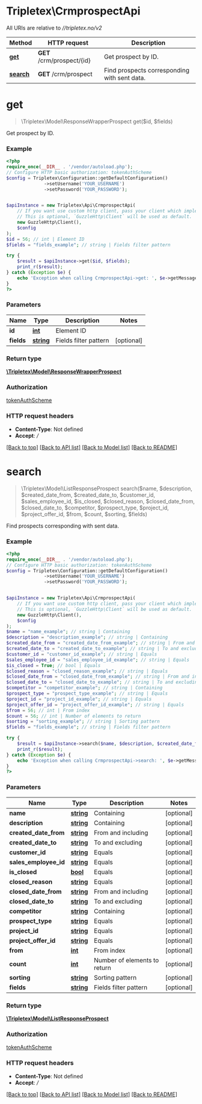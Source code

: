 # Tripletex\CrmprospectApi

All URIs are relative to *//tripletex.no/v2*

Method | HTTP request | Description
------------- | ------------- | -------------
[**get**](CrmprospectApi.md#get) | **GET** /crm/prospect/{id} | Get prospect by ID.
[**search**](CrmprospectApi.md#search) | **GET** /crm/prospect | Find prospects corresponding with sent data.

# **get**
> \Tripletex\Model\ResponseWrapperProspect get($id, $fields)

Get prospect by ID.

### Example
```php
<?php
require_once(__DIR__ . '/vendor/autoload.php');
// Configure HTTP basic authorization: tokenAuthScheme
$config = Tripletex\Configuration::getDefaultConfiguration()
              ->setUsername('YOUR_USERNAME')
              ->setPassword('YOUR_PASSWORD');


$apiInstance = new Tripletex\Api\CrmprospectApi(
    // If you want use custom http client, pass your client which implements `GuzzleHttp\ClientInterface`.
    // This is optional, `GuzzleHttp\Client` will be used as default.
    new GuzzleHttp\Client(),
    $config
);
$id = 56; // int | Element ID
$fields = "fields_example"; // string | Fields filter pattern

try {
    $result = $apiInstance->get($id, $fields);
    print_r($result);
} catch (Exception $e) {
    echo 'Exception when calling CrmprospectApi->get: ', $e->getMessage(), PHP_EOL;
}
?>
```

### Parameters

Name | Type | Description  | Notes
------------- | ------------- | ------------- | -------------
 **id** | [**int**](../Model/.md)| Element ID |
 **fields** | [**string**](../Model/.md)| Fields filter pattern | [optional]

### Return type

[**\Tripletex\Model\ResponseWrapperProspect**](../Model/ResponseWrapperProspect.md)

### Authorization

[tokenAuthScheme](../../README.md#tokenAuthScheme)

### HTTP request headers

 - **Content-Type**: Not defined
 - **Accept**: */*

[[Back to top]](#) [[Back to API list]](../../README.md#documentation-for-api-endpoints) [[Back to Model list]](../../README.md#documentation-for-models) [[Back to README]](../../README.md)

# **search**
> \Tripletex\Model\ListResponseProspect search($name, $description, $created_date_from, $created_date_to, $customer_id, $sales_employee_id, $is_closed, $closed_reason, $closed_date_from, $closed_date_to, $competitor, $prospect_type, $project_id, $project_offer_id, $from, $count, $sorting, $fields)

Find prospects corresponding with sent data.

### Example
```php
<?php
require_once(__DIR__ . '/vendor/autoload.php');
// Configure HTTP basic authorization: tokenAuthScheme
$config = Tripletex\Configuration::getDefaultConfiguration()
              ->setUsername('YOUR_USERNAME')
              ->setPassword('YOUR_PASSWORD');


$apiInstance = new Tripletex\Api\CrmprospectApi(
    // If you want use custom http client, pass your client which implements `GuzzleHttp\ClientInterface`.
    // This is optional, `GuzzleHttp\Client` will be used as default.
    new GuzzleHttp\Client(),
    $config
);
$name = "name_example"; // string | Containing
$description = "description_example"; // string | Containing
$created_date_from = "created_date_from_example"; // string | From and including
$created_date_to = "created_date_to_example"; // string | To and excluding
$customer_id = "customer_id_example"; // string | Equals
$sales_employee_id = "sales_employee_id_example"; // string | Equals
$is_closed = True; // bool | Equals
$closed_reason = "closed_reason_example"; // string | Equals
$closed_date_from = "closed_date_from_example"; // string | From and including
$closed_date_to = "closed_date_to_example"; // string | To and excluding
$competitor = "competitor_example"; // string | Containing
$prospect_type = "prospect_type_example"; // string | Equals
$project_id = "project_id_example"; // string | Equals
$project_offer_id = "project_offer_id_example"; // string | Equals
$from = 56; // int | From index
$count = 56; // int | Number of elements to return
$sorting = "sorting_example"; // string | Sorting pattern
$fields = "fields_example"; // string | Fields filter pattern

try {
    $result = $apiInstance->search($name, $description, $created_date_from, $created_date_to, $customer_id, $sales_employee_id, $is_closed, $closed_reason, $closed_date_from, $closed_date_to, $competitor, $prospect_type, $project_id, $project_offer_id, $from, $count, $sorting, $fields);
    print_r($result);
} catch (Exception $e) {
    echo 'Exception when calling CrmprospectApi->search: ', $e->getMessage(), PHP_EOL;
}
?>
```

### Parameters

Name | Type | Description  | Notes
------------- | ------------- | ------------- | -------------
 **name** | [**string**](../Model/.md)| Containing | [optional]
 **description** | [**string**](../Model/.md)| Containing | [optional]
 **created_date_from** | [**string**](../Model/.md)| From and including | [optional]
 **created_date_to** | [**string**](../Model/.md)| To and excluding | [optional]
 **customer_id** | [**string**](../Model/.md)| Equals | [optional]
 **sales_employee_id** | [**string**](../Model/.md)| Equals | [optional]
 **is_closed** | [**bool**](../Model/.md)| Equals | [optional]
 **closed_reason** | [**string**](../Model/.md)| Equals | [optional]
 **closed_date_from** | [**string**](../Model/.md)| From and including | [optional]
 **closed_date_to** | [**string**](../Model/.md)| To and excluding | [optional]
 **competitor** | [**string**](../Model/.md)| Containing | [optional]
 **prospect_type** | [**string**](../Model/.md)| Equals | [optional]
 **project_id** | [**string**](../Model/.md)| Equals | [optional]
 **project_offer_id** | [**string**](../Model/.md)| Equals | [optional]
 **from** | [**int**](../Model/.md)| From index | [optional]
 **count** | [**int**](../Model/.md)| Number of elements to return | [optional]
 **sorting** | [**string**](../Model/.md)| Sorting pattern | [optional]
 **fields** | [**string**](../Model/.md)| Fields filter pattern | [optional]

### Return type

[**\Tripletex\Model\ListResponseProspect**](../Model/ListResponseProspect.md)

### Authorization

[tokenAuthScheme](../../README.md#tokenAuthScheme)

### HTTP request headers

 - **Content-Type**: Not defined
 - **Accept**: */*

[[Back to top]](#) [[Back to API list]](../../README.md#documentation-for-api-endpoints) [[Back to Model list]](../../README.md#documentation-for-models) [[Back to README]](../../README.md)

